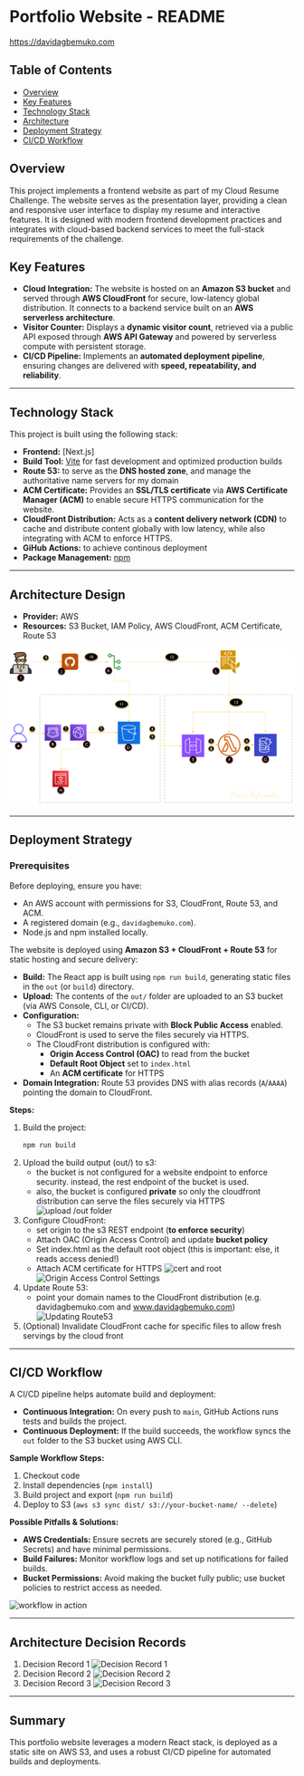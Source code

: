 # Portfolio Website - README

https://davidagbemuko.com

## Table of Contents
- [Overview](#overview)
- [Key Features](#key-features)
- [Technology Stack](#technology-stack)
- [Architecture](#architecture)
- [Deployment Strategy](#deployment-strategy)
- [CI/CD Workflow](#cicd-workflow)


## Overview
This project implements a frontend website as part of my Cloud Resume Challenge. The website serves as the presentation layer, providing a clean and responsive user interface to display my resume and interactive features. It is designed with modern frontend development practices and integrates with cloud-based backend services to meet the full-stack requirements of the challenge.

## Key Features  

- **Cloud Integration:** The website is hosted on an **Amazon S3 bucket** and served through **AWS CloudFront** for secure, low-latency global distribution. It connects to a backend service built on an **AWS serverless architecture**.  
- **Visitor Counter:** Displays a **dynamic visitor count**, retrieved via a public API exposed through **AWS API Gateway** and powered by serverless compute with persistent storage.  
- **CI/CD Pipeline:** Implements an **automated deployment pipeline**, ensuring changes are delivered with **speed, repeatability, and reliability**.  

---

## Technology Stack

This project is built using the following stack:

- **Frontend:** [Next.js]
- **Build Tool:** [Vite](https://vitejs.dev/) for fast development and optimized production builds
- **Route 53:** to serve as the **DNS hosted zone**, and manage the authoritative name servers for my domain
- **ACM Certificate:** Provides an **SSL/TLS certificate** via **AWS Certificate Manager (ACM)** to enable secure HTTPS communication for the website.  
- **CloudFront Distribution:** Acts as a **content delivery network (CDN)** to cache and distribute content globally with low latency, while also integrating with ACM to enforce HTTPS.  
- **GiHub Actions:** to achieve continous deployment
- **Package Management:** [npm](https://www.npmjs.com/)

---
## Architecture Design
- **Provider:** AWS
- **Resources:** S3 Bucket, IAM Policy, AWS CloudFront, ACM Certificate, Route 53

![Architecture Diagram](image-2.png)

---

## Deployment Strategy

### Prerequisites
Before deploying, ensure you have:
- An AWS account with permissions for S3, CloudFront, Route 53, and ACM.
- A registered domain (e.g., `davidagbemuko.com`).
- Node.js and npm installed locally.

The website is deployed using **Amazon S3 + CloudFront + Route 53** for static hosting and secure delivery:

- **Build:** The React app is built using `npm run build`, generating static files in the `out` (or `build`) directory.
- **Upload:** The contents of the `out/` folder are uploaded to an S3 bucket (via AWS Console, CLI, or CI/CD).
- **Configuration:** 
  - The S3 bucket remains private with **Block Public Access** enabled.
  - CloudFront is used to serve the files securely via HTTPS.
  - The CloudFront distribution is configured with:
    - **Origin Access Control (OAC)** to read from the bucket
    - **Default Root Object** set to `index.html`
    - An **ACM certificate** for HTTPS
- **Domain Integration:** Route 53 provides DNS with alias records (`A`/`AAAA`) pointing the domain to CloudFront.

**Steps:**
1. Build the project:  
   ```bash
   npm run build
2. Upload the build output (out/) to s3:
    - the bucket is not configured for a website endpoint to enforce security. instead, the rest endpoint of the bucket is used.
    - also, the bucket is configured **private** so only the cloudfront distribution can serve the files securely via HTTPS
    ![upload /out folder](image-1.png)
3. Configure CloudFront:
    - set origin to the s3 REST endpoint (**to enforce security**)
    - Attach OAC (Origin Access Control) and update **bucket policy**
    - Set index.html as the default root object (this is important: else, it reads access denied!)
    - Attach ACM certificate for HTTPS
    ![cert and root](image-5.png)
    ![Origin Access Control Settings](image-3.png)
4. Update Route 53:
    - point your domain names to the CloudFront distribution (e.g. davidagbemuko.com and www.davidagbemuko.com)
    ![Updating Route53](image-7.png)
5. (Optional) Invalidate CloudFront cache for specific files to allow fresh servings by the cloud front
    
---

## CI/CD Workflow

A CI/CD pipeline helps automate build and deployment:

- **Continuous Integration:** On every push to `main`, GitHub Actions runs tests and builds the project.
- **Continuous Deployment:** If the build succeeds, the workflow syncs the `out` folder to the S3 bucket using AWS CLI.

**Sample Workflow Steps:**
1. Checkout code
2. Install dependencies (`npm install`)
4. Build project and export (`npm run build`)
5. Deploy to S3 (`aws s3 sync dist/ s3://your-bucket-name/ --delete`)

**Possible Pitfalls & Solutions:**
- **AWS Credentials:** Ensure secrets are securely stored (e.g., GitHub Secrets) and have minimal permissions.
- **Build Failures:** Monitor workflow logs and set up notifications for failed builds.
- **Bucket Permissions:** Avoid making the bucket fully public; use bucket policies to restrict access as needed.

![workflow in action](image.png)

---
## Architecture Decision Records
1. Decision Record 1
![Decision Record 1](image-4.png)
2. Decision Record 2
![Decision Record 2](image-8.png)
3. Decision Record 3
![Decision Record 3](image-9.png)

---
## Summary

This portfolio website leverages a modern React stack, is deployed as a static site on AWS S3, and uses a robust CI/CD pipeline for automated builds and deployments.